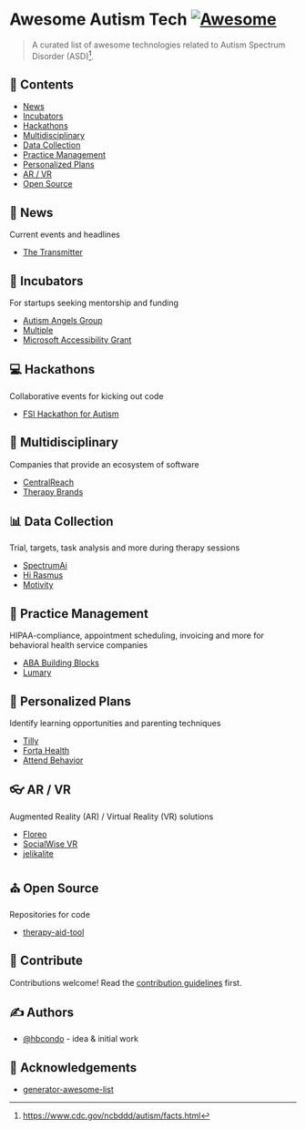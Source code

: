 # Awesome Autism Tech [![Awesome](https://awesome.re/badge.svg)](https://awesome.re)

> A curated list of awesome technologies related to Autism Spectrum Disorder (ASD)[^1].


## 📑 Contents

- [News](#news)
- [Incubators](#incubators)
- [Hackathons](#hackathons)
- [Multidisciplinary](#multidisciplinary)
- [Data Collection](#data-collection)
- [Practice Management](#practice-management)
- [Personalized Plans](#personalized-plans)
- [AR / VR](#ar--vr)
- [Open Source](#open-source)

## 📰 News

Current events and headlines

- [The Transmitter](https://www.thetransmitter.org/)

## 🌱 Incubators

For startups seeking mentorship and funding 

- [Autism Angels Group](https://www.autismangelsgroup.com)
- [Multiple](https://www.multiplehub.org)
- [Microsoft Accessibility Grant](https://www.microsoft.com/en-us/accessibility/innovation?rtc=1#coreui-feature-9iujsju)

## 💻 Hackathons

Collaborative events for kicking out code

- [FSI Hackathon for Autism](https://fsi-hack4autism.github.io)

## 🗼 Multidisciplinary

Companies that provide an ecosystem of software

- [CentralReach](https://centralreach.com)
- [Therapy Brands](https://therapybrands.com)

## 📊 Data Collection

Trial, targets, task analysis and more during therapy sessions

- [SpectrumAi](https://www.spectrumai.com)
- [Hi Rasmus](https://hirasmus.com)
- [Motivity](https://www.motivity.net)

## 📒 Practice Management

HIPAA-compliance, appointment scheduling, invoicing and more for behavioral health service companies

- [ABA Building Blocks](https://ababuildingblocks.com)
- [Lumary](https://lumary.com)

## 👫 Personalized Plans

Identify learning opportunities and parenting techniques

- [Tilly](https://tillytherapy.com)
- [Forta Health](https://www.fortahealth.com)
- [Attend Behavior](https://www.attendbehavior.com)

## 👓 AR / VR

Augmented Reality (AR) / Virtual Reality (VR) solutions

- [Floreo](https://floreovr.com)
- [SocialWise VR](https://www.socialwisevr.com)
- [jelikalite](https://jelikalite.com)

## ⛪ Open Source

Repositories for code

- [therapy-aid-tool](https://github.com/solisoares/therapy-aid-tool)

## 👐 Contribute

Contributions welcome! Read the [contribution guidelines](contributing.md) first.

## ✍️ Authors

- [@hbcondo](https://github.com/hbcondo) - idea & initial work

## 🙌 Acknowledgements

- [generator-awesome-list](https://github.com/dar5hak/generator-awesome-list)

[^1]: https://www.cdc.gov/ncbddd/autism/facts.html

